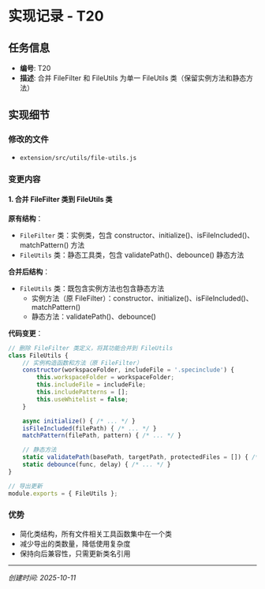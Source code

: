 # 实现记录 - T20

## 任务信息
- **编号**: T20
- **描述**: 合并 FileFilter 和 FileUtils 为单一 FileUtils 类（保留实例方法和静态方法）

## 实现细节

### 修改的文件
- `extension/src/utils/file-utils.js`

### 变更内容

#### 1. 合并 FileFilter 类到 FileUtils 类

**原有结构**：
- `FileFilter` 类：实例类，包含 constructor、initialize()、isFileIncluded()、matchPattern() 方法
- `FileUtils` 类：静态工具类，包含 validatePath()、debounce() 静态方法

**合并后结构**：
- `FileUtils` 类：既包含实例方法也包含静态方法
  - 实例方法（原 FileFilter）：constructor、initialize()、isFileIncluded()、matchPattern()
  - 静态方法：validatePath()、debounce()

**代码变更**：
```javascript
// 删除 FileFilter 类定义，将其功能合并到 FileUtils
class FileUtils {
    // 实例构造函数和方法（原 FileFilter）
    constructor(workspaceFolder, includeFile = '.specinclude') {
        this.workspaceFolder = workspaceFolder;
        this.includeFile = includeFile;
        this.includePatterns = [];
        this.useWhitelist = false;
    }

    async initialize() { /* ... */ }
    isFileIncluded(filePath) { /* ... */ }
    matchPattern(filePath, pattern) { /* ... */ }

    // 静态方法
    static validatePath(basePath, targetPath, protectedFiles = []) { /* ... */ }
    static debounce(func, delay) { /* ... */ }
}

// 导出更新
module.exports = { FileUtils };
```

### 优势
- 简化类结构，所有文件相关工具函数集中在一个类
- 减少导出的类数量，降低使用复杂度
- 保持向后兼容性，只需更新类名引用

---
*创建时间: 2025-10-11*
